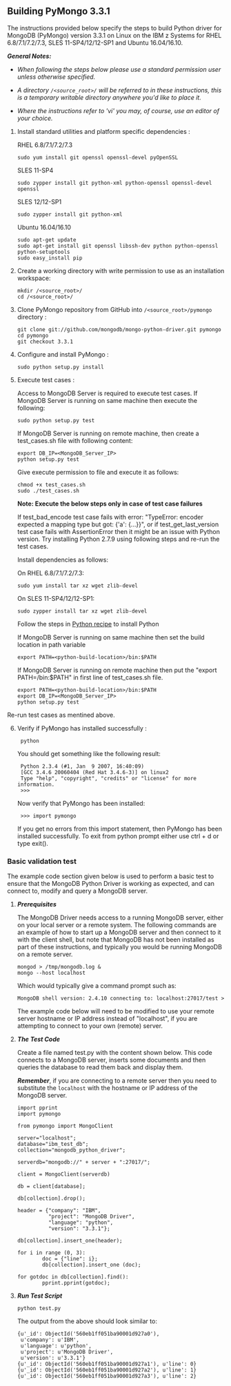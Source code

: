 ## Building PyMongo 3.3.1

The instructions provided below specify the steps to build Python driver for MongoDB (PyMongo) version 3.3.1 on Linux on the IBM z Systems for RHEL 6.8/7.1/7.2/7.3, SLES 11-SP4/12/12-SP1 and Ubuntu 16.04/16.10.

_**General Notes:**_ 	

* _When following the steps below please use a standard permission user unless otherwise specified._
	 
* _A directory `/<source_root>/` will be referred to in these instructions, this is a temporary writable directory anywhere you'd like to place it._

* _Where the instructions refer to 'vi' you may, of course, use an editor of your choice._

1. Install standard utilities and platform specific dependencies :

   RHEL 6.8/7.1/7.2/7.3
   ```shell
   sudo yum install git openssl openssl-devel pyOpenSSL
   ``` 

   SLES 11-SP4
   ```shell
   sudo zypper install git python-xml python-openssl openssl-devel openssl
   ```
   SLES 12/12-SP1
   ```shell
   sudo zypper install git python-xml
   ```
   
   Ubuntu 16.04/16.10
   ```shell
   sudo apt-get update
   sudo apt-get install git openssl libssh-dev python python-openssl python-setuptools
   sudo easy_install pip  
   ```
   
2. Create a working directory with write permission to use as an installation workspace:

   ```shell
   mkdir /<source_root>/
   cd /<source_root>/
   ```

3. Clone PyMongo repository from GitHub into `/<source_root>/pymongo` directory :

   ```shell
   git clone git://github.com/mongodb/mongo-python-driver.git pymongo
   cd pymongo
   git checkout 3.3.1
   ```

4. Configure and install PyMongo :

   ```shell
   sudo python setup.py install
   ```
   
5. Execute test cases :

   Access to MongoDB Server is required to execute test cases.
   If MongoDB Server is running on same machine then execute the following:
   ```shell
   sudo python setup.py test
   ```
   
   If MongoDB Server is running on remote machine, then create a test_cases.sh file with following content:
   ```shell
   export DB_IP=<MongoDB_Server_IP>
   python setup.py test
   ```
   Give execute permission to file and execute it as follows:
   ```shell
   chmod +x test_cases.sh
   sudo ./test_cases.sh
   ```
 
    **Note: Execute the below steps only in case of test case failures**
    
    If test_bad_encode test case fails with error: "TypeError: encoder expected a mapping type but got: {'a': {...}}", or if  test_get_last_version test case fails with AssertionError then it might be an issue with Python version. Try installing Python 2.7.9 using following steps and re-run the test cases.
  
   Install dependencies as follows:
   
   On RHEL 6.8/7.1/7.2/7.3:
   ```shell
   sudo yum install tar xz wget zlib-devel
   ``` 
   On SLES 11-SP4/12/12-SP1:
   ```shell
   sudo zypper install tar xz wget zlib-devel
   ```
   Follow the steps in [Python recipe](https://github.com/linux-on-ibm-z/docs/wiki/Building-Python-2.7.9) to install Python
   
   If MongoDB Server is running on same machine then set the build location in path variable
   ```shell
   export PATH=<python-build-location>/bin:$PATH
   ```
   
   If MongoDB Server is running on remote machine then  put the "export PATH=<python-build-location>/bin:$PATH" in first line of test_cases.sh file.
   
   ```shell
   export PATH=<python-build-location>/bin:$PATH
   export DB_IP=<MongoDB_Server_IP>
   python setup.py test
   ```
Re-run test cases as mentined above.
   
6. Verify if PyMongo has installed successfully :

   ```shell
	python
   ```
	You should get something like the following result:

   ```shell
	Python 2.3.4 (#1, Jan  9 2007, 16:40:09)
	[GCC 3.4.6 20060404 (Red Hat 3.4.6-3)] on linux2
	Type "help", "copyright", "credits" or "license" for more 	information.
	>>>
   ```
   Now verify that PyMongo has been installed:

   ```shell
	>>> import pymongo
   ```
	If you get no errors from this import statement, then PyMongo has been installed successfully.
	To exit from python prompt either use ctrl + d or type exit(). 

### Basic validation test
    
The example code section given below is used to perform a basic test to ensure that the MongoDB Python Driver is working as expected, and can connect to, modify and query a MongoDB server.

1. ***Prerequisites***

    The MongoDB Driver needs access to a running MongoDB server, either on your local server or a remote system. The following commands are an example of how to start up a MongoDB server and then connect to it with the client shell, but note that MongoDB has not been installed as part of these instructions, and typically you would be running MongoDB on a remote server.

    ```shell
    mongod > /tmp/mongodb.log &
    mongo --host localhost 
    ```
    Which would typically give a command prompt such as:
    
    ```shell
    MongoDB shell version: 2.4.10 connecting to: localhost:27017/test > 
    ```
    The example code below will need to be modified to use your remote server hostname or IP address instead of "localhost", if you are attempting to connect to your own (remote) server.
    
2. ***The Test Code***
    
    Create a file named test.py with the content shown below.  This code connects to a MongoDB server, inserts some documents and then queries the database to read them back and display them. 
	
	_**Remember**_, if you are connecting to a remote server then you need to substitute the `localhost` with the hostname or IP address of the MongoDB server.

    ```shell
    import pprint
    import pymongo

    from pymongo import MongoClient

    server="localhost";
    database="ibm_test_db";
    collection="mongodb_python_driver";

    serverdb="mongodb://" + server + ":27017/";

    client = MongoClient(serverdb)
 
    db = client[database];

    db[collection].drop();

    header = {"company": "IBM",
              "project": "MongoDB Driver",
              "language": "python",
              "version": "3.3.1"};

    db[collection].insert_one(header);

    for i in range (0, 3):
            doc = {"line": i};
            db[collection].insert_one (doc);

    for gotdoc in db[collection].find():
            pprint.pprint(gotdoc);

    ```								

3. ***Run Test Script*** 
   
    ```shell
    python test.py
    ```
    
    The output from the above should look similar to:
	
    ```shell
    {u'_id': ObjectId('560eb1ff051ba90001d927a0'),
     u'company': u'IBM',
     u'language': u'python',
     u'project': u'MongoDB Driver',
     u'version': u'3.3.1'}
    {u'_id': ObjectId('560eb1ff051ba90001d927a1'), u'line': 0}
    {u'_id': ObjectId('560eb1ff051ba90001d927a2'), u'line': 1}
    {u'_id': ObjectId('560eb1ff051ba90001d927a3'), u'line': 2}
    ```

